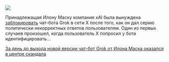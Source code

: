 <!--2025-07-09 10:31:03-->
<div class="yb">
  <div class="rss habr"><img src="https://habrastorage.org/getpro/habr/upload_files/9b2/210/633/9b2210633094081855f7362d25aed680.jpg" /><p>Принадлежащая Илону Маску компания xAI была вынуждена <a href="https://www.wired.com/story/grok-antisemitic-posts-x-xai/" rel="noopener noreferrer nofollow">заблокировать</a> чат-бота Grok в сети X после того, как он дал серию политически некорректных ответов пользователям. Один из первых случаев произошел, когда пользователь X попросил у бота идентифицировать... <p class="titl"><a href="https://habr.com/ru/news/926246/?utm_source=habrahabr&utm_medium=rss&utm_campaign=926246">За день до выхода новой версии чат-бот Grok от Илона Маска оказался в центре скандала</a></p></div>
</div>
